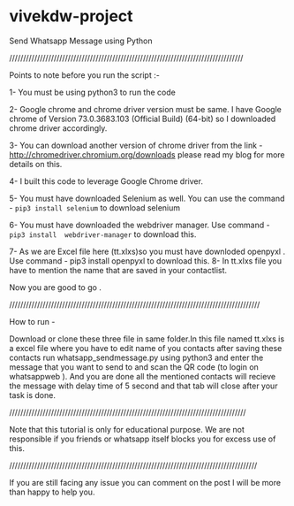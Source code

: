 
# vivekdw-project
Send Whatsapp Message using Python 


////////////////////////////////////////////////////////////////////////////////////

Points to note before you run the script :- 

1- You must be using python3 to run the code

2- Google chrome and chrome driver version must be same. I have Google chrome of Version 73.0.3683.103 (Official Build) (64-bit) so I downloaded chrome driver accordingly.

3- You can download another version of chrome driver from the link - http://chromedriver.chromium.org/downloads please read my blog for more details on this.

4- I built this code to leverage Google Chrome driver.

5- You must have downloaded Selenium as well. You can use the command - `pip3 install selenium` to download selenium

6- You must have downloaded the webdriver manager. Use command - `pip3 install  webdriver-manager` to download this.

7- As we are Excel file here (tt.xlxs)so you must have downloded openpyxl . Use command - pip3 install openpyxl to download this.
8- In tt.xlxs file you have to mention the name that are saved in your contactlist.

Now you are good to go .

//////////////////////////////////////////////////////////////////////////////////////////

How to run -

Download or clone these three file in same folder.In this file named tt.xlxs is a excel file where you have to edit name of you contacts after saving these contacts run  whatsapp_sendmessage.py using python3 and enter the message that you want to send to  and scan the QR code (to login on whatsappweb ). And you are done all the mentioned contacts will recieve the message with delay time of 5 second and that tab will close after your task is done.

/////////////////////////////////////////////////////////////////////////////////////

Note that this tutorial is only for educational purpose. We are not responsible if you friends or whatsapp itself blocks you for excess use of this.

/////////////////////////////////////////////////////////////////////////////////////////

If you are still facing any issue you can comment on the post <enter link here> I will be more than happy to help you.

